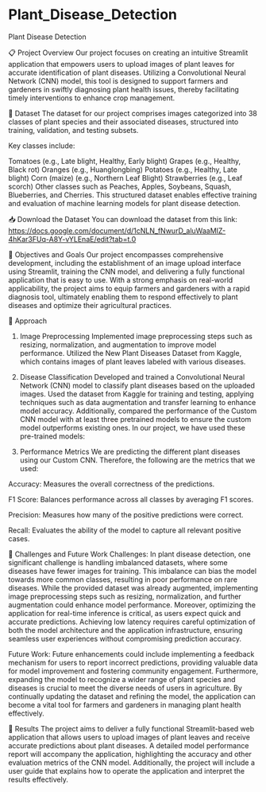 # Plant_Disease_Detection
Plant Disease Detection

📋 Project Overview
Our project focuses on creating an intuitive Streamlit application that empowers users to upload images of plant leaves for accurate identification of plant diseases. Utilizing a Convolutional Neural Network (CNN) model, this tool is designed to support farmers and gardeners in swiftly diagnosing plant health issues, thereby facilitating timely interventions to enhance crop management.

📂 Dataset
The dataset for our project comprises images categorized into 38 classes of plant species and their associated diseases, structured into training, validation, and testing subsets.

Key classes include:

Tomatoes (e.g., Late blight, Healthy, Early blight)
Grapes (e.g., Healthy, Black rot)
Oranges (e.g., Huanglongbing)
Potatoes (e.g., Healthy, Late blight)
Corn (maize) (e.g., Northern Leaf Blight)
Strawberries (e.g., Leaf scorch)
Other classes such as Peaches, Apples, Soybeans, Squash, Blueberries, and Cherries.
This structured dataset enables effective training and evaluation of machine learning models for plant disease detection.

📥 Download the Dataset
You can download the dataset from this link: https://docs.google.com/document/d/1cNLN_fNwurD_aluWaaMIZ-4hKar3FUq-A8Y-vYLEnaE/edit?tab=t.0

🎯 Objectives and Goals
Our project encompasses comprehensive development, including the establishment of an image upload interface using Streamlit, training the CNN model, and delivering a fully functional application that is easy to use. With a strong emphasis on real-world applicability, the project aims to equip farmers and gardeners with a rapid diagnosis tool, ultimately enabling them to respond effectively to plant diseases and optimize their agricultural practices.

🚀 Approach
1. Image Preprocessing
Implemented image preprocessing steps such as resizing, normalization, and augmentation to improve model performance. Utilized the New Plant Diseases Dataset from Kaggle, which contains images of plant leaves labeled with various diseases.

2. Disease Classification
Developed and trained a Convolutional Neural Network (CNN) model to classify plant diseases based on the uploaded images. Used the dataset from Kaggle for training and testing, applying techniques such as data augmentation and transfer learning to enhance model accuracy. Additionally, compared the performance of the Custom CNN model with at least three pretrained models to ensure the custom model outperforms existing ones. In our project, we have used these pre-trained models:

3. Performance Metrics
We are predicting the different plant diseases using our Custom CNN. Therefore, the following are the metrics that we used:

Accuracy: Measures the overall correctness of the predictions.

F1 Score: Balances performance across all classes by averaging F1 scores.

Precision: Measures how many of the positive predictions were correct.

Recall: Evaluates the ability of the model to capture all relevant positive cases.

🚧 Challenges and Future Work
Challenges:
In plant disease detection, one significant challenge is handling imbalanced datasets, where some diseases have fewer images for training. This imbalance can bias the model towards more common classes, resulting in poor performance on rare diseases. While the provided dataset was already augmented, implementing image preprocessing steps such as resizing, normalization, and further augmentation could enhance model performance. Moreover, optimizing the application for real-time inference is critical, as users expect quick and accurate predictions. Achieving low latency requires careful optimization of both the model architecture and the application infrastructure, ensuring seamless user experiences without compromising prediction accuracy.

Future Work:
Future enhancements could include implementing a feedback mechanism for users to report incorrect predictions, providing valuable data for model improvement and fostering community engagement. Furthermore, expanding the model to recognize a wider range of plant species and diseases is crucial to meet the diverse needs of users in agriculture. By continually updating the dataset and refining the model, the application can become a vital tool for farmers and gardeners in managing plant health effectively.

🌱 Results
The project aims to deliver a fully functional Streamlit-based web application that allows users to upload images of plant leaves and receive accurate predictions about plant diseases. A detailed model performance report will accompany the application, highlighting the accuracy and other evaluation metrics of the CNN model. Additionally, the project will include a user guide that explains how to operate the application and interpret the results effectively.
